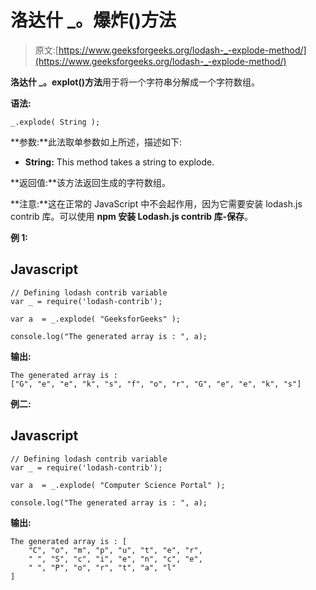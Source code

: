# 洛达什 _。爆炸()方法

> 原文:[https://www.geeksforgeeks.org/lodash-_-explode-method/](https://www.geeksforgeeks.org/lodash-_-explode-method/)

**洛达什 _。explot()方法**用于将一个字符串分解成一个字符数组。

**语法:**

```
_.explode( String );

```

**参数:**此法取单参数如上所述，描述如下:

*   **String:** This method takes a string to explode.

**返回值:**该方法返回生成的字符数组。

**注意:**这在正常的 JavaScript 中不会起作用，因为它需要安装 lodash.js contrib 库。可以使用 **npm 安装 Lodash.js contrib 库-保存**。

**例 1:**

## Javascript

```
// Defining lodash contrib variable 
var _ = require('lodash-contrib'); 

var a  = _.explode( "GeeksforGeeks" ); 

console.log("The generated array is : ", a);
```

**输出:**

```
The generated array is :
["G", "e", "e", "k", "s", "f", "o", "r", "G", "e", "e", "k", "s"]

```

**例二:**

## Javascript

```
// Defining lodash contrib variable 
var _ = require('lodash-contrib'); 

var a  = _.explode( "Computer Science Portal" ); 

console.log("The generated array is : ", a);
```

**输出:**

```
The generated array is : [
    "C", "o", "m", "p", "u", "t", "e", "r", 
    " ", "S", "c", "i", "e", "n", "c", "e", 
    " ", "P", "o", "r", "t", "a", "l"
]

```